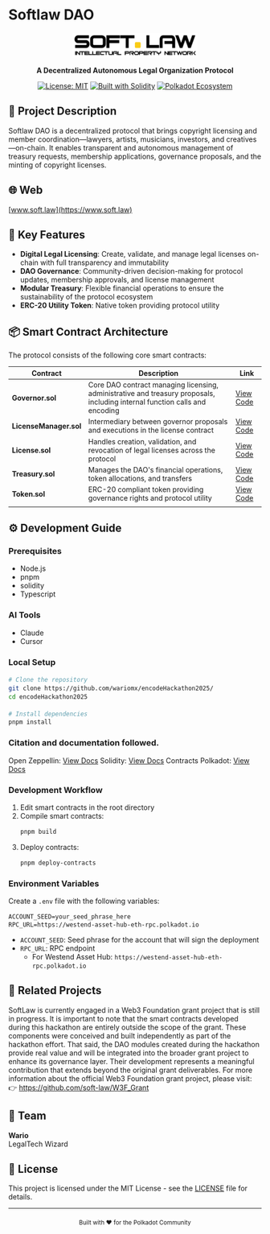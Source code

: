 # Softlaw DAO

<div align="center">
  <img src="./assets/logo.png" alt="Softlaw Logo" width="250px">
  
  **A Decentralized Autonomous Legal Organization Protocol**
  
  [![License: MIT](https://img.shields.io/badge/License-MIT-blue.svg)](https://opensource.org/licenses/MIT)
  [![Built with Solidity](https://img.shields.io/badge/Built%20with-Solidity-7e4798.svg)](https://soliditylang.org/)
  [![Polkadot Ecosystem](https://img.shields.io/badge/Ecosystem-Polkadot-E6007A.svg)](https://polkadot.network/)
</div>

## 📜 Project Description

Softlaw DAO is a decentralized protocol that brings copyright licensing and member coordination—lawyers, artists, musicians, investors, and creatives—on-chain. It enables transparent and autonomous management of treasury requests, membership applications, governance proposals, and the minting of copyright licenses.

## 🌐 Web

[www.soft.law](https://www.soft.law)

## 🔑 Key Features

- **Digital Legal Licensing**: Create, validate, and manage legal licenses on-chain with full transparency and immutability
- **DAO Governance**: Community-driven decision-making for protocol updates, membership approvals, and license management
- **Modular Treasury**: Flexible financial operations to ensure the sustainability of the protocol ecosystem
- **ERC-20 Utility Token**: Native token providing protocol utility

## 📦 Smart Contract Architecture

The protocol consists of the following core smart contracts:

| Contract               | Description                                                                                                                 | Link                                                                                     |
| ---------------------- | --------------------------------------------------------------------------------------------------------------------------- | ---------------------------------------------------------------------------------------- |
| **Governor.sol**       | Core DAO contract managing licensing, administrative and treasury proposals, including internal function calls and encoding | [View Code](https://github.com/wariomx/encodeHackathon2025/blob/main/Governor.sol)       |
| **LicenseManager.sol** | Intermediary between governor proposals and executions in the license contract                                              | [View Code](https://github.com/wariomx/encodeHackathon2025/blob/main/LicenseManager.sol) |
| **License.sol**        | Handles creation, validation, and revocation of legal licenses across the protocol                                          | [View Code](https://github.com/wariomx/encodeHackathon2025/blob/main/License.sol)        |
| **Treasury.sol**       | Manages the DAO's financial operations, token allocations, and transfers                                                    | [View Code](https://github.com/wariomx/encodeHackathon2025/blob/main/Treasury.sol)       |
| **Token.sol**          | ERC-20 compliant token providing governance rights and protocol utility                                                     | [View Code](https://github.com/wariomx/encodeHackathon2025/blob/main/Token.sol)          |
|                        |

## ⚙️ Development Guide

### Prerequisites

- Node.js
- pnpm
- solidity
- Typescript

### AI Tools

- Claude
- Cursor

### Local Setup

```bash
# Clone the repository
git clone https://github.com/wariomx/encodeHackathon2025/
cd encodeHackathon2025

# Install dependencies
pnpm install
```

### Citation and documentation followed.

Open Zeppellin: [View Docs](https://docs.openzeppelin.com/contracts/5.x/)
Solidity: [View Docs](https://docs.soliditylang.org/en/v0.8.28/)
Contracts Polkadot: [View Docs](https://contracts.polkadot.io/build-your-first-dapp)

### Development Workflow

1. Edit smart contracts in the root directory
2. Compile smart contracts:
   ```bash
   pnpm build
   ```
3. Deploy contracts:
   ```bash
   pnpm deploy-contracts
   ```

### Environment Variables

Create a `.env` file with the following variables:

```
ACCOUNT_SEED=your_seed_phrase_here
RPC_URL=https://westend-asset-hub-eth-rpc.polkadot.io
```

- `ACCOUNT_SEED`: Seed phrase for the account that will sign the deployment
- `RPC_URL`: RPC endpoint
  - For Westend Asset Hub: `https://westend-asset-hub-eth-rpc.polkadot.io`

## 🔗 Related Projects

SoftLaw is currently engaged in a Web3 Foundation grant project that is still in progress.
 It is important to note that the smart contracts developed during this hackathon are entirely outside the scope of the grant. These components were conceived and built independently as part of the hackathon effort.
That said, the DAO modules created during the hackathon provide real value and will be integrated into the broader grant project to enhance its governance layer. Their development represents a meaningful contribution that extends beyond the original grant deliverables.
For more information about the official Web3 Foundation grant project, please visit:
 👉 https://github.com/soft-law/W3F_Grant

## 👤 Team

**Wario**  
LegalTech Wizard

## 📄 License

This project is licensed under the MIT License - see the [LICENSE](LICENSE) file for details.

---

<div align="center">
  <sub>Built with ❤️ for the Polkadot Community</sub>
</div>
